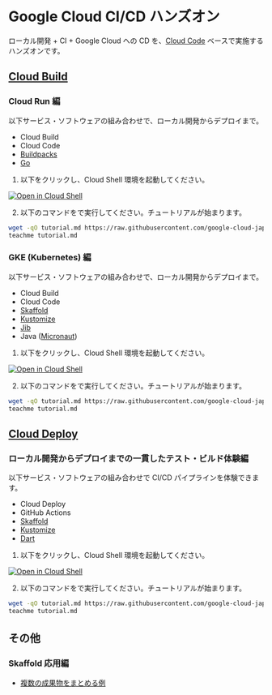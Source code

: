 # Google Cloud CI/CD ハンズオン

ローカル開発 + CI + Google Cloud への CD を、[Cloud Code](https://cloud.google.com/code?hl=ja) ベースで実施するハンズオンです。

## [Cloud Build](https://cloud.google.com/build?hl=ja)

### Cloud Run 編

以下サービス・ソフトウェアの組み合わせで、ローカル開発からデプロイまで。

- Cloud Build
- Cloud Code
- [Buildpacks](https://github.com/GoogleCloudPlatform/buildpacks)
- [Go](https://golang.org/)

1. 以下をクリックし、Cloud Shell 環境を起動してください。

[![Open in Cloud Shell](https://gstatic.com/cloudssh/images/open-btn.svg)](https://console.cloud.google.com/home/dashboard?cloudshell=true)

2. 以下のコマンドをで実行してください。チュートリアルが始まります。

```bash
wget -qO tutorial.md https://raw.githubusercontent.com/google-cloud-japan/appdev-cicd-handson/main/cloud-build/cloud-run.md
teachme tutorial.md
```

### GKE (Kubernetes) 編

以下サービス・ソフトウェアの組み合わせで、ローカル開発からデプロイまで。

- Cloud Build
- Cloud Code
- [Skaffold](https://skaffold.dev/)
- [Kustomize](https://kustomize.io/)
- [Jib](https://github.com/GoogleContainerTools/jib)
- Java ([Micronaut](https://micronaut.io/)) 

1. 以下をクリックし、Cloud Shell 環境を起動してください。

[![Open in Cloud Shell](https://gstatic.com/cloudssh/images/open-btn.svg)](https://console.cloud.google.com/home/dashboard?cloudshell=true)

2. 以下のコマンドをで実行してください。チュートリアルが始まります。

```bash
wget -qO tutorial.md https://raw.githubusercontent.com/google-cloud-japan/appdev-cicd-handson/main/cloud-build/kubernetes.md
teachme tutorial.md
```

## [Cloud Deploy](https://cloud.google.com/deploy?hl=ja)

### ローカル開発からデプロイまでの一貫したテスト・ビルド体験編

以下サービス・ソフトウェアの組み合わせで CI/CD パイプラインを体験できます。

- Cloud Deploy
- GitHub Actions
- [Skaffold](https://skaffold.dev/)
- [Kustomize](https://kustomize.io/)
- [Dart](https://dart.dev/)

1. 以下をクリックし、Cloud Shell 環境を起動してください。

[![Open in Cloud Shell](https://gstatic.com/cloudssh/images/open-btn.svg)](https://console.cloud.google.com/home/dashboard?cloudshell=true)

2. 以下のコマンドをで実行してください。チュートリアルが始まります。

```bash
wget -qO tutorial.md https://raw.githubusercontent.com/google-cloud-japan/appdev-cicd-handson/main/cloud-deploy/basic.md
teachme tutorial.md
```

## その他

### Skaffold 応用編

- [複数の成果物をまとめる例](https://github.com/google-cloud-japan/appdev-cicd-handson/tree/main/others/sample-resources/multi-apps)
